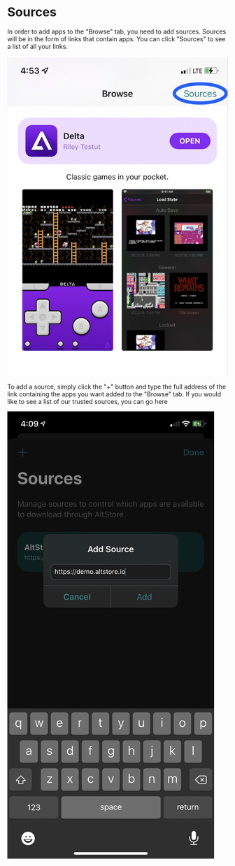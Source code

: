 # Sources

In order to add apps to the "Browse" tab, you need to add sources. Sources will be in the form of links that contain apps. You can click "Sources" to see a list of all your links.

&#x20;                                       ![](<../../.gitbook/assets/Screen Shot 2022-03-14 at 5.04.56 PM.png>)         &#x20;

To add a source, simply click the "+" button and type the full address of the link containing the apps you want added to the "Browse" tab. If you would like to see a list of our trusted sources, you can go here

&#x20;                                        ![](<../../.gitbook/assets/image (7).png>)

